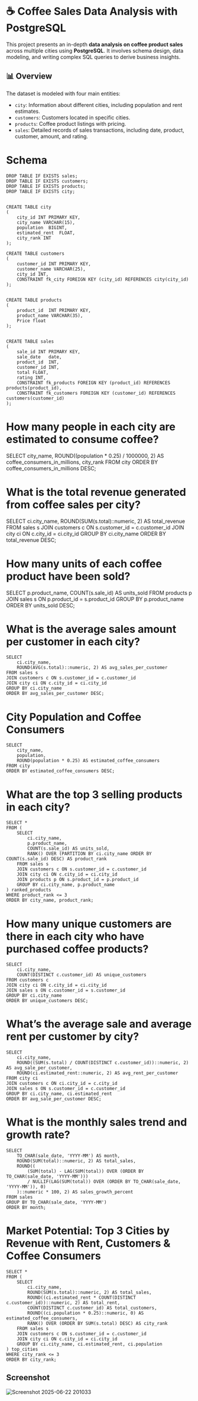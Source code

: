 # ☕ Coffee Sales Data Analysis with PostgreSQL

This project presents an in-depth **data analysis on coffee product sales** across multiple cities using **PostgreSQL**. It involves schema design, data modeling, and writing complex SQL queries to derive business insights.


## 📊 Overview

The dataset is modeled with four main entities:
- `city`: Information about different cities, including population and rent estimates.
- `customers`: Customers located in specific cities.
- `products`: Coffee product listings with pricing.
- `sales`: Detailed records of sales transactions, including date, product, customer, amount, and rating.

# Schema

    DROP TABLE IF EXISTS sales;
    DROP TABLE IF EXISTS customers;
    DROP TABLE IF EXISTS products;
    DROP TABLE IF EXISTS city;
    
    
    CREATE TABLE city
    (
    	city_id	INT PRIMARY KEY,
    	city_name VARCHAR(15),	
    	population	BIGINT,
    	estimated_rent	FLOAT,
    	city_rank INT
    );
    
    CREATE TABLE customers
    (
    	customer_id INT PRIMARY KEY,	
    	customer_name VARCHAR(25),	
    	city_id INT,
    	CONSTRAINT fk_city FOREIGN KEY (city_id) REFERENCES city(city_id)
    );
    
    
    CREATE TABLE products
    (
    	product_id	INT PRIMARY KEY,
    	product_name VARCHAR(35),	
    	Price float
    );
    
    
    CREATE TABLE sales
    (
    	sale_id	INT PRIMARY KEY,
    	sale_date	date,
    	product_id	INT,
    	customer_id	INT,
    	total FLOAT,
    	rating INT,
    	CONSTRAINT fk_products FOREIGN KEY (product_id) REFERENCES products(product_id),
    	CONSTRAINT fk_customers FOREIGN KEY (customer_id) REFERENCES customers(customer_id) 
    );
    

 # How many people in each city are estimated to consume coffee?

SELECT 
    city_name,
    ROUND((population * 0.25) / 1000000, 2) AS coffee_consumers_in_millions,
    city_rank 
FROM city
ORDER BY coffee_consumers_in_millions DESC;

# What is the total revenue generated from coffee sales per city?

SELECT 
    ci.city_name,
    ROUND(SUM(s.total)::numeric, 2) AS total_revenue
FROM sales s 
JOIN customers c ON s.customer_id = c.customer_id
JOIN city ci ON c.city_id = ci.city_id
GROUP BY ci.city_name
ORDER BY total_revenue DESC;


 # How many units of each coffee product have been sold?

SELECT 
    p.product_name,
    COUNT(s.sale_id) AS units_sold
FROM products p
JOIN sales s ON p.product_id = s.product_id
GROUP BY p.product_name
ORDER BY units_sold DESC;

# What is the average sales amount per customer in each city?

    SELECT 
        ci.city_name,
        ROUND(AVG(s.total)::numeric, 2) AS avg_sales_per_customer
    FROM sales s
    JOIN customers c ON s.customer_id = c.customer_id
    JOIN city ci ON c.city_id = ci.city_id
    GROUP BY ci.city_name
    ORDER BY avg_sales_per_customer DESC;

# City Population and Coffee Consumers

    SELECT 
        city_name,
        population,
        ROUND(population * 0.25) AS estimated_coffee_consumers
    FROM city
    ORDER BY estimated_coffee_consumers DESC;


# What are the top 3 selling products in each city?
    
    SELECT *
    FROM (
        SELECT 
            ci.city_name,
            p.product_name,
            COUNT(s.sale_id) AS units_sold,
            RANK() OVER (PARTITION BY ci.city_name ORDER BY COUNT(s.sale_id) DESC) AS product_rank
        FROM sales s
        JOIN customers c ON s.customer_id = c.customer_id
        JOIN city ci ON c.city_id = ci.city_id
        JOIN products p ON s.product_id = p.product_id
        GROUP BY ci.city_name, p.product_name
    ) ranked_products
    WHERE product_rank <= 3
    ORDER BY city_name, product_rank;

# How many unique customers are there in each city who have purchased coffee products?
    
    SELECT 
        ci.city_name,
        COUNT(DISTINCT c.customer_id) AS unique_customers
    FROM customers c
    JOIN city ci ON c.city_id = ci.city_id
    JOIN sales s ON c.customer_id = s.customer_id
    GROUP BY ci.city_name
    ORDER BY unique_customers DESC;

# What’s the average sale and average rent per customer by city?
    
    SELECT 
        ci.city_name,
        ROUND((SUM(s.total) / COUNT(DISTINCT c.customer_id))::numeric, 2) AS avg_sale_per_customer,
        ROUND(ci.estimated_rent::numeric, 2) AS avg_rent_per_customer
    FROM city ci
    JOIN customers c ON ci.city_id = c.city_id
    JOIN sales s ON s.customer_id = c.customer_id
    GROUP BY ci.city_name, ci.estimated_rent
    ORDER BY avg_sale_per_customer DESC;
    

# What is the monthly sales trend and growth rate?
    
    SELECT 
        TO_CHAR(sale_date, 'YYYY-MM') AS month,
        ROUND(SUM(total)::numeric, 2) AS total_sales,
        ROUND((
            (SUM(total) - LAG(SUM(total)) OVER (ORDER BY TO_CHAR(sale_date, 'YYYY-MM')))
            / NULLIF(LAG(SUM(total)) OVER (ORDER BY TO_CHAR(sale_date, 'YYYY-MM')), 0)
        )::numeric * 100, 2) AS sales_growth_percent
    FROM sales
    GROUP BY TO_CHAR(sale_date, 'YYYY-MM')
    ORDER BY month;


 # Market Potential: Top 3 Cities by Revenue with Rent, Customers & Coffee Consumers

    SELECT *
    FROM (
        SELECT 
            ci.city_name,
            ROUND(SUM(s.total)::numeric, 2) AS total_sales,
            ROUND((ci.estimated_rent * COUNT(DISTINCT c.customer_id))::numeric, 2) AS total_rent,
            COUNT(DISTINCT c.customer_id) AS total_customers,
            ROUND((ci.population * 0.25)::numeric, 0) AS estimated_coffee_consumers,
            RANK() OVER (ORDER BY SUM(s.total) DESC) AS city_rank
        FROM sales s
        JOIN customers c ON s.customer_id = c.customer_id
        JOIN city ci ON c.city_id = ci.city_id
        GROUP BY ci.city_name, ci.estimated_rent, ci.population
    ) top_cities
    WHERE city_rank <= 3
    ORDER BY city_rank;

## Screenshot
![Screenshot 2025-06-22 201033](https://github.com/user-attachments/assets/b03ef2e5-3c86-4030-810d-4dacdd52cf11)

